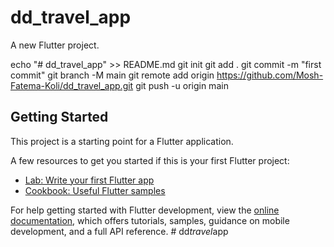 # dd_travel_app

A new Flutter project.

echo "# dd_travel_app" >> README.md
git init
git add .
git commit -m "first commit"
git branch -M main
git remote add origin https://github.com/Mosh-Fatema-Koli/dd_travel_app.git
git push -u origin main

## Getting Started

This project is a starting point for a Flutter application.

A few resources to get you started if this is your first Flutter project:

- [Lab: Write your first Flutter app](https://docs.flutter.dev/get-started/codelab)
- [Cookbook: Useful Flutter samples](https://docs.flutter.dev/cookbook)

For help getting started with Flutter development, view the
[online documentation](https://docs.flutter.dev/), which offers tutorials,
samples, guidance on mobile development, and a full API reference.
#   d d _ t r a v e l _ a p p  
 